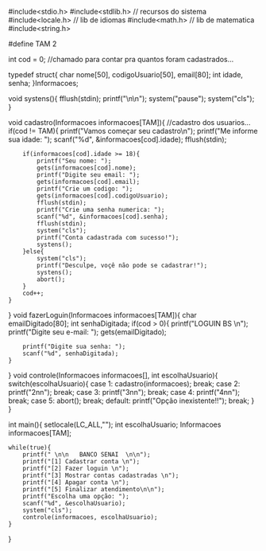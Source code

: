 #include<stdio.h>
#include<stdlib.h> // recursos do sistema
#include<locale.h> // lib de idiomas
#include<math.h> // lib de matematica 
#include<string.h>

#define TAM 2

int cod = 0; //chamado para contar pra quantos foram cadastrados... 

typedef struct{
	char	nome[50], codigoUsuario[50], email[80];
	int idade, senha;
}Informacoes;

void systens(){
	fflush(stdin);
	printf("\n\n");
	system("pause");
	system("cls");
}

void cadastro(Informacoes informacoes[TAM]){ //cadastro dos usuarios...
	if(cod != TAM){
		printf("Vamos começar seu cadastro\n");
		printf("Me informe sua idade: ");
		scanf("%d", &informacoes[cod].idade);
		fflush(stdin);
		
		if(informacoes[cod].idade >= 18){
			printf("Seu nome: ");
			gets(informacoes[cod].nome);
			printf("Digite seu email: ");
			gets(informacoes[cod].email);
			printf("Crie um codigo: ");
			gets(informacoes[cod].codigoUsuario);
			fflush(stdin);	
			printf("Crie uma senha numerica: ");
			scanf("%d", &informacoes[cod].senha);
			fflush(stdin);
			system("cls");
			printf("Conta cadastrada com sucesso!");
			systens();
		}else{
			system("cls");
			printf("Desculpe, voçê não pode se cadastrar!");
			systens();
			abort();
		}
		cod++;
	}
}
void fazerLoguin(Informacoes informacoes[TAM]){
	char emailDigitado[80];
	int senhaDigitada;
	if(cod > 0){
		printf("LOGUIN BS \n");
		printf("Digite seu e-mail: ");
		gets(emailDigitado);
		
		printf("Digite sua senha: ");
		scanf("%d", senhaDigitada);
	}
}
void controle(Informacoes informacoes[], int escolhaUsuario){
	switch(escolhaUsuario){
		case 1:
			cadastro(informacoes);
			break;
		case 2:
			printf("2nn");
			break;
		case 3:
			printf("3nn");
			break;
		case 4:
			printf("4nn");
 			break;
		case 5:
			abort();
			break;
		default:
			printf("Opção inexistente!!");
			break;
	}
}

int main(){
	setlocale(LC_ALL,"");
	int escolhaUsuario;
	Informacoes informacoes[TAM];
	
	while(true){
		printf(" \n\n   BANCO SENAI  \n\n");
		printf("[1] Cadastrar conta \n");
		printf("[2] Fazer loguin \n");
		printf("[3] Mostrar contas cadastradas \n");
		printf("[4] Apagar conta \n");
		printf("[5] Finalizar atendimento\n\n");
		printf("Escolha uma opção: ");
		scanf("%d", &escolhaUsuario);
		system("cls");
		controle(informacoes, escolhaUsuario);	
	}	
}
